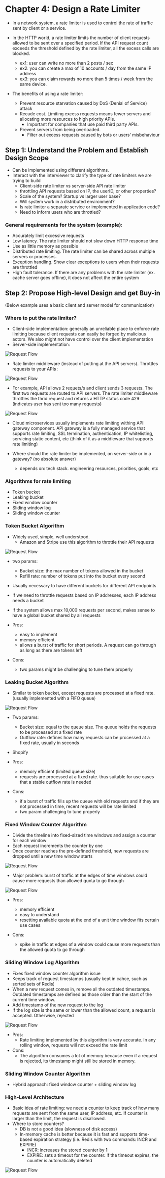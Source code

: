 # Chapter 4: Design a Rate Limiter
- In a network system, a rate limiter is used to control the rate of traffic sent by client or a service. 
- In the HTTP world, a rate limiter limits the number of client requests allowed to be sent over a specified period. If the API request count exceeds the threshold defined by the rate limiter, all the excess calls are blocked.
    - ex1: user can write no more than 2 posts / sec
    - ex2: you can create a max of 10 accounts / day from the same IP address
    - ex3: you can claim rewards no more than 5 times / week from the same device.

- The benefits of using a rate limiter:
    - Prevent resource starvation caused by DoS (Denial of Service) attack 
    - Recude cost. Limiting excess requests means fewer servers and allocating more resources to high priority APIs. 
        - Important for companies that use paid third party APIs. 
    - Prevent servers from being overloaded.
        - Filter out excess requests caused by bots or users' misbehaviour
    
## Step 1: Understand the Problem and Establish Design Scope
- Can be implemented using different algorithms.
- Interact with the interviewer to clarify the type of rate limiters we are trying to build
    - Client-side rate limiter vs server-side API rate limiter
    - throttling API requests based on IP, the userID, or other properties?
    - Scale of the system? Startup vs larger user base?
    - Will system work in a distributed environment?
    - Is rate limiter a separate service or implemented in application code?
    - Need to inform users who are throttled?

### General requirements for the system (example):
- Accurately limit excessive requests
- Low latency. The rate limiter should not slow down HTTP response time
- Use as little memory as possible
- Distributed rate limiting. The rate limiter can be shared across multiple servers or processes.
- Exception handling. Show clear exceptions to users when their requests are throttled
- High fault tolerance. If there are any problems with the rate limiter (ex. cache server goes offline), it does not affect the entire system

## Step 2: Propose High-level Design and get Buy-in
(Below example uses a basic client and server model for communication)

### Where to put the rate limiter?
- Client-side implementation: generally an unreliable place to enforce rate limiting because client requests can easily be forged by malicious actors. We also might not have control over the client implementation
- Server-side implementation: 

<img title="Request Flow" src="./resources/server-side-rate-limiter.png">

- Rate limiter middleware (instead of putting at the API servers). Throttles requests to your APIs :

<img title="Request Flow" src="./resources/alternative-rate-limiter.png">

- For example, API allows 2 requets/s and client sends 3 requests. The first two requests are routed to API servers. The rate limiter middleware throttles the thrid request and returns a HTTP status code 429 (indicates user has sent too many requests)

<img title="Request Flow" src="./resources/too-many-requests.png">

- Cloud microservices usually implements rate limiting withing API gateway component. API gateway is a fully managed service that supports rate limiting, SSL termination, authentication, IP whitelisting, servicing static content, etc (think of it as a middleware that supports rate limiting)

- Where should the rate limiter be implemented, on server-side or in a gateway? (no absolute answer)
    - depends on: tech stack. engineering resources, priorities, goals, etc

### Algorithms for rate limiting
- Token bucket
- Leaking bucket
- Fixed window counter
- Sliding window log
- Sliding window counter

### Token Bucket Algorithm
- Widely used, simple, well understood. 
    - Amazon and Stripe use this algorithm to throttle their API requests

<img title="Request Flow" src="./resources/token-bucket-alg.png">

- two params:
    - Bucket size: the max number of tokens allowed in the bucket
    - Refill rate: number of tokens put into the bucket every second

- Usually necessary to have different buckets for different API endpoints
- If we need to throttle requests based on IP addresses, each IP address needs a bucket
- If the system allows max 10,000 requests per second, makes sense to have a global bucket shared by all requests

- Pros:
    - easy to implement
    - memory efficient
    - allows a burst of traffic for short periods. A request can go through as long as there are tokens left
- Cons:
    - two params might be challenging to tune them properly

### Leaking Bucket Algorithm
- Similar to token bucket, except requests are processed at a fixed rate. (usually implemented with a FIFO queue)

<img title="Request Flow" src="./resources/leaking-bucket-alg.png">

- Two params:
    - Bucket size: equal to the queue size. The queue holds the requests to be processed at a fixed rate
    - Outflow rate: defines how many requests can be processed at a fixed rate, usually in seconds
- Shopify

- Pros:
    - memory efficient (limited queue size)
    - requests are processed at a fixed rate. thus suitable for use cases that a stable outflow rate is needed
- Cons:
    - if a burst of traffic fills up the queue with old requests and if they are not processed in time, recent requests will be rate limited
    - two param challenging to tune properly

### Fixed Window Counter Algorithm
- Divide the timeline into fixed-sized time windows and assign a counter for each window
- Each request increments the counter by one
- Once counter reaches the pre-defined threshold, new requests are dropped until a new time window starts

<img title="Request Flow" src="./resources/fixed-window-alg.png">

- Major problem: burst of traffic at the edges of time windows could cause more requests than allowed quota to go through

<img title="Request Flow" src="./resources/fixed-window-problem.png">

- Pros:
    - memory efficient
    - easy to understand
    - resetting available quota at the end of a unit time window fits certain use cases

- Cons:
    - spike in traffic at edges of a window could cause more requests than the allowed quota to go through

### Sliding Window Log Algorithm
- Fixes fixed window counter algorithm issue
- Keeps track of request timestamps (usually kept in cahce, such as sorted sets of Redis)
- When a new request comes in, remove all the outdated timestamps. Outdated timestamps are defined as those older than the start of the current time window.
- Add timestamp of the new request to the log
- If the log size is the same or lower than the allowed count, a request is accepted. Otherwise, rejected

<img title="Request Flow" src="./resources/sliding-window-log-alg.png">

- Pros:
    - Rate limiting implemented by this algorithm is very accurate. In any rolling window, requests will not exceed the rate limit
- Cons:
    - The algorithm consumes a lot of memory because even if a request is rejected, its timestamp might still be stored in memory.

### Sliding Window Counter Algorithm
- Hybrid approach: fixed window counter + sliding window log

### High-Level Architecture

- Basic idea of rate limiting: we need a counter to keep track of how many requests are sent from the same user, IP address, etc. If counter is larger than the limit, the request is disallowed.
- Where to store counters?
    - DB is not a good idea (slowness of disk access)
    - In-memory cache is better because it is fast and supports time-based expiration strategy (i.e. Redis with two commands: INCR and EXPIRE)
        - INCR: increases the stored counter by 1
        - EXPIRE: sets a timeout for the counter. If the timeout expires, the counter is automatically deleted

<img title="Request Flow" src="./resources/high-level-architecture.png">
